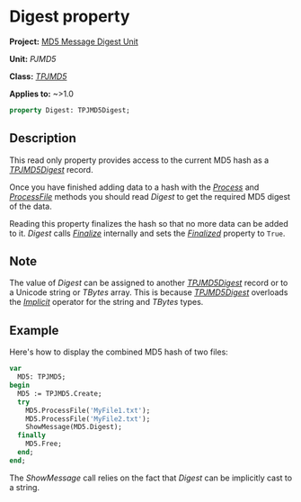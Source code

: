 # Digest property

**Project:** [MD5 Message Digest Unit](../API.md)

**Unit:** _PJMD5_

**Class:** [_TPJMD5_](./TPJMD5.md)

**Applies to:** ~>1.0

```pascal
property Digest: TPJMD5Digest;
```

## Description

This read only property provides access to the current MD5 hash as a [_TPJMD5Digest_](./TPJMD5Digest.md) record.

Once you have finished adding data to a hash with the [_Process_](./TPJMD5-Process.md) and [_ProcessFile_](./TPJMD5-ProcessFile.md) methods you should read _Digest_ to get the required MD5 digest of the data.

Reading this property finalizes the hash so that no more data can be added to it. _Digest_ calls [_Finalize_](./TPJMD5-Finalize.md) internally and sets the [_Finalized_](./TPJMD5-Finalized.md) property to `True`.

## Note

The value of _Digest_ can be assigned to another [_TPJMD5Digest_](./TPJMD5Digest.md) record or to a Unicode string or _TBytes_ array. This is because [_TPJMD5Digest_](./TPJMD5Digest.md) overloads the [_Implicit_](./TPJMD5Digest-Implicit.md) operator for the string and _TBytes_ types.

## Example

Here's how to display the combined MD5 hash of two files:

```pascal
var
  MD5: TPJMD5;
begin
  MD5 := TPJMD5.Create;
  try
    MD5.ProcessFile('MyFile1.txt');
    MD5.ProcessFile('MyFile2.txt');
    ShowMessage(MD5.Digest);
  finally
    MD5.Free;
  end;
end;
```

The _ShowMessage_ call relies on the fact that _Digest_ can be implicitly cast to a string.
